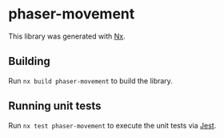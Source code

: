 # phaser-movement

This library was generated with [Nx](https://nx.dev).

## Building

Run `nx build phaser-movement` to build the library.

## Running unit tests

Run `nx test phaser-movement` to execute the unit tests via [Jest](https://jestjs.io).
